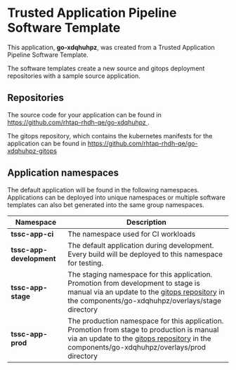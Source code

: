 # Trusted Application Pipeline Software Template

This application, **go-xdqhuhpz**, was created from a Trusted Application Pipeline Software Template.

The software templates create a new source and gitops deployment repositories with a sample source application. 

## Repositories

The source code for your application can be found in [https://github.com/rhtap-rhdh-qe/go-xdqhuhpz ](https://github.com/rhtap-rhdh-qe/go-xdqhuhpz ).
 
The gitops repository, which contains the kubernetes manifests for the application can be found in 
[https://github.com/rhtap-rhdh-qe/go-xdqhuhpz-gitops ](https://github.com/rhtap-rhdh-qe/go-xdqhuhpz-gitops ) 

## Application namespaces 

The default application will be found in the following namespaces. Applications can be deployed into unique namespaces or multiple software templates can also bet generated into the same group namespaces.  

|  Namespace   |  Description   |  
| -------- | -------- |
| **tssc-app-ci** | The namespace used for CI workloads |
| **tssc-app-development** | The default application during development. Every build will be deployed to this namespace for testing. |
| **tssc-app-stage** | The staging namespace for this application. Promotion from development to stage is manual via an update to the [gitops repository](https://github.com/rhtap-rhdh-qe/go-xdqhuhpz-gitops ) in the components/go-xdqhuhpz/overlays/stage directory |
| **tssc-app-prod** | The production namespace for this application. Promotion from stage to production is manual via an update to the [gitops repository](https://github.com/rhtap-rhdh-qe/go-xdqhuhpz-gitops ) in the components/go-xdqhuhpz/overlays/prod directory |